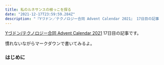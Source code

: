 ```yaml
---
title: 私のルネサンスの根っこを探る
date: "2021-12-17T23:59:59.284Z"
description: "『Yづドン／テクノロジー合同 Advent Calendar 2021』 17日目の記事です"
---
```


[Yづドン/テクノロジー合同 Advent Calendar 2021](https://adventar.org/calendars/6890) 17日目の記事です。

慣れないながらマークダウンで書いてみるよ。

### はじめに
